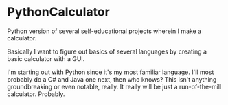 # PythonCalculator
Python version of several self-educational projects wherein I make a calculator.

Basically I want to figure out basics of several languages by creating a basic calculator with a GUI.

I'm starting out with Python since it's my most familiar language.
I'll most probably do a C# and Java one next, then who knows?
This isn't anything groundbreaking or even notable, really.
It really will be just a run-of-the-mill calculator. Probably.
